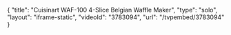 {
    "title": "Cuisinart WAF-100 4-Slice Belgian Waffle Maker",
    "type": "solo",
    "layout": "iframe-static",
    "videoId": "3783094",
    "url": "\/tvpembed\/3783094"
}